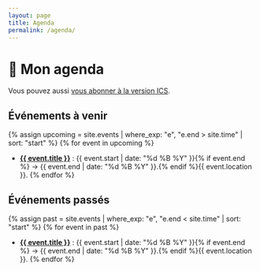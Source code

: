 ```yaml
---
layout: page
title: Agenda
permalink: /agenda/
---
```


# 📅 Mon agenda

Vous pouvez aussi <a href="/agenda.ics">vous abonner à la version ICS</a>.

## Événements à venir

{% assign upcoming = site.events | where_exp: "e", "e.end > site.time" | sort: "start" %}
{% for event in upcoming %}
- <a href="{{ event.url | relative_url }}"><strong>{{ event.title }}</strong></a> : {{ event.start | date: "%d %B %Y" }}{% if event.end %} → {{ event.end | date: "%d %B %Y" }}.{% endif %}{{ event.location }}.
{% endfor %}

## Événements passés

{% assign past = site.events | where_exp: "e", "e.end < site.time" | sort: "start" %}
{% for event in past %}
- <a href="{{ event.url | relative_url }}"><strong>{{ event.title }}</strong></a> : {{ event.start | date: "%d %B %Y" }}{% if event.end %} → {{ event.end | date: "%d %B %Y" }}.{% endif %}{{ event.location }}.
{% endfor %}
